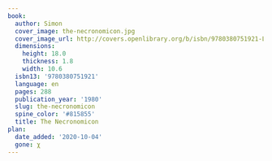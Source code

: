 ```yaml
---
book:
  author: Simon
  cover_image: the-necronomicon.jpg
  cover_image_url: http://covers.openlibrary.org/b/isbn/9780380751921-L.jpg
  dimensions:
    height: 18.0
    thickness: 1.8
    width: 10.6
  isbn13: '9780380751921'
  language: en
  pages: 288
  publication_year: '1980'
  slug: the-necronomicon
  spine_color: '#815855'
  title: The Necronomicon
plan:
  date_added: '2020-10-04'
  gone: χ
---
```

